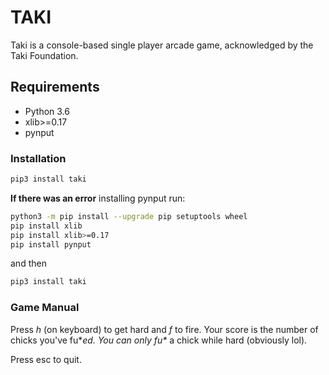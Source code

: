 # TAKI

Taki is a console-based single player arcade game, acknowledged by the Taki Foundation.

## Requirements
* Python 3.6
* xlib>=0.17
* pynput
### Installation

```bash
pip3 install taki
```

**If there was an error** installing pynput run:

```bash
python3 -m pip install --upgrade pip setuptools wheel
pip install xlib
pip install xlib>=0.17
pip install pynput
```

and then

```bash
pip3 install taki
```

### Game Manual

Press _h_ (on keyboard) to get hard and _f_ to fire. Your score is the number of chicks you've fu\**ed. You can only fu\** a chick while hard (obviously lol).

Press esc to quit.
